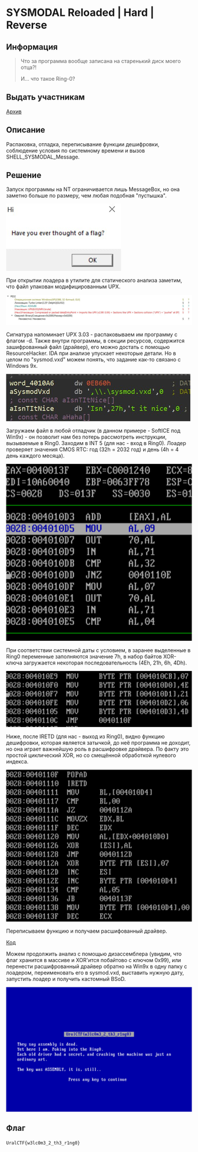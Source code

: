 # SYSMODAL Reloaded | Hard | Reverse

## Информация

>Что за программа вообще записана на старенький диск моего отца?!
>
>И... что такое Ring-0?

## Выдать участникам

[Архив](public/sysmodal.tar.gz)

## Описание

Распаковка, отладка, переписывание функции дешифровки, соблюдение условия по системному времени и вызов SHELL_SYSMODAL_Message.

## Решение

Запуск программы на NT ограничивается лишь MessageBox, но она заметно больше по размеру, чем любая подобная "пустышка".

![In Process](images/image1.jpg)

При открытии лоадера в утилите для статического анализа заметим, что файл упакован модифицированным UPX.

![UPX](images/image2.jpg)

Сигнатура напоминает UPX 3.03 - распаковываем им программу с флагом -d. Также внутри программы, в секции ресурсов, содержится зашифрованный файл (драйвер), его можно достать с помощью ResourceHacker.
IDA при анализе упускает некоторые детали. Но в целом по "sysmod.vxd" можем понять, что задание как-то связано с Windows 9x.

![Driver](images/image3.jpg)

Загружаем файл в любой отладчик (в данном примере - SoftICE под Win9x) - он позволит нам без потерь рассмотреть инструкции, вызываемые в Ring0. Заходим в INT 5 (для нас - вход в Ring0). Лоадер проверяет значения CMOS RTC: год (32h = 2032 год) и день (4h = 4 день каждого месяца).

![CMOS RTC](images/image4.jpg)

При соответствии системной даты с условием, в заранее выделенные в Ring0 переменные заполняются значение 7h, в набор байтов XOR-ключа загружается некоторая последовательность (4Eh, 21h, 6h, 4Dh).

![Aftercheck](images/image5.jpg)

Ниже, после IRETD (для нас - выход из Ring0), видно функцию дешифровки, которая является затычкой, до неё программа не доходит, но она играет важнейшую роль в расшифровке драйвера. По факту это простой циклический XOR, но со смещённой обработкой нулевого индекса.

![Decryption Function](images/image6.jpg)

Переписываем функцию и получаем расшифованный драйвер.

[Код](solve/decrypt.py)

Можем продолжить анализ с помощью дизассемблера (увидим, что флаг хранится в массиве и XOR'ится побайтово с ключом 0x99), или перенести расшифрованный драйвер обратно на Win9x в одну папку с лоадером, переименовать его в sysmod.vxd, выставить нужную дату, запустить лоадер и получить кастомный BSoD.

![SHELL_SYSMODAL_Message](images/image7.jpg)

## Флаг

`UralCTF{w3lc0m3_2_th3_r1ng0}`
